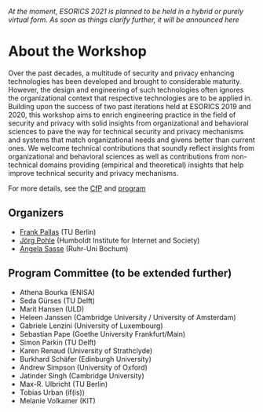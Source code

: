 *At the moment, ESORICS 2021 is planned to be held in a hybrid or purely virtual form. As soon as things clarify further, it will be announced here*


# About the Workshop


Over the past decades, a multitude of security and privacy enhancing technologies has been developed and brought to considerable maturity. However, the design and engineering of such technologies often ignores the organizational context that respective technologies are to be applied in. Building upon the success of two past iterations held at ESORICS 2019 and 2020, this workshop aims to enrich engineering practice in the field of security and privacy with solid insights from organizational and behavioral sciences to pave the way for technical security and privacy mechanisms and systems that match organizational needs and givens better than current ones. We welcome technical contributions that soundly reflect insights from organizational and behavioral sciences as well as contributions from non-technical domains providing (empirical and theoretical) insights that help improve technical security and privacy mechanisms.

For more details, see the [CfP](/cfp) and [program](/prog)

## Organizers

* [Frank Pallas](https://www.ise.tu-berlin.de/fp) (TU Berlin)
* [Jörg Pohle](https://www.hiig.de/en/jorg-pohle/) (Humboldt Institute for Internet and Society)
* [Angela Sasse](https://www.ei.ruhr-uni-bochum.de/fakultaet/personen/sasse/) (Ruhr-Uni Bochum)

## Program Committee (to be extended further)

* Athena Bourka (ENISA)
* Seda Gürses (TU Delft)
* Marit Hansen (ULD)
* Heleen Janssen (Cambridge University / University of Amsterdam)
* Gabriele Lenzini (University of Luxembourg)
* Sebastian Pape (Goethe University Frankfurt/Main)
* Simon Parkin (TU Delft)
* Karen Renaud (University of Strathclyde)
* Burkhard Schäfer (Edinburgh University)
* Andrew Simpson (University of Oxford)
* Jatinder Singh (Cambridge University)
* Max-R. Ulbricht (TU Berlin)
* Tobias Urban (if(is))
* Melanie Volkamer (KIT)


<!-- Workshop organization is partially supported by the project [DaSKITA](https://www.ise.tu-berlin.de/menue/projekte/daskita/), funded by the German [Ministry of Justice and for Consumer Protection](https://www.bmjv.de) -->
